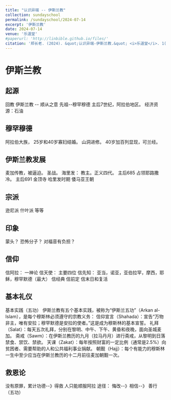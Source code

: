 ```yaml
---
title: "认识异端 -- 伊斯兰教"
collection: sundayschool
permalink: /sundayschool/2024-07-14
excerpt: '伊斯兰教'
date: 2024-07-14
venue: '乐道堂'
#paperurl: 'http://linbible.github.io/files/'
citation: '郑长老. (2024). &quot;认识异端-伊斯兰教.&quot; <i>乐道堂</i>. 1(1).'
---
```


# 伊斯兰教
## 起源
回教
伊斯兰教 -- 顺从之意
先祖--穆罕穆德
主后7世纪，阿拉伯地区。
经济资源：石油

## 穆罕穆德
阿拉伯大族，
25岁和40岁寡妇结婚。
山洞进修。
40岁加百列显现，可兰经。
## 伊斯兰教发展
麦加传教，被逼迫。
圣战。
海里发： 教主。正义四代。
主后685 占领耶路撒冷。
主后691 金顶寺
哈里发时期
倭马亚王朝
## 宗派
逊尼派
什叶派
等等
## 印象
蒙头？
恐怖分子？
对福音有负担？
## 信仰
信阿拉： 一神论
信天使： 主要四位
信先知：
亚当，诺亚，亚伯拉罕，摩西，耶稣，穆罕默德（最大）
信经典
信前定
信末日和复活
## 基本礼仪
基本实践（五功）
伊斯兰教有五个基本实践，被称为“伊斯兰五功”（Arkan al-Islam），是每个穆斯林必须遵守的宗教义务：
信仰宣言（Shahada）：宣告“万物非主，唯有安拉；穆罕默德是安拉的使者。”这是成为穆斯林的基本宣誓。
礼拜（Salat）：每天五次礼拜，分别在黎明、中午、下午、黄昏和夜晚，面向圣城麦加。
斋戒（Sawm）：在伊斯兰教历的九月（拉马丹月）进行斋戒，从黎明到日落禁食、禁饮、禁欲。
天课（Zakat）：每年按照财富的一定比例（通常是2.5%）向贫困者、需要帮助的人和公共福利事业捐献。
朝觐（Hajj）：每个有能力的穆斯林一生中至少应当在伊斯兰教历的十二月前往麦加朝觐一次。
## 救恩论
没有原罪，累计功德--》得救
人只能顺服阿拉
途径： 悔改--》相信--》 善行 （五功）

